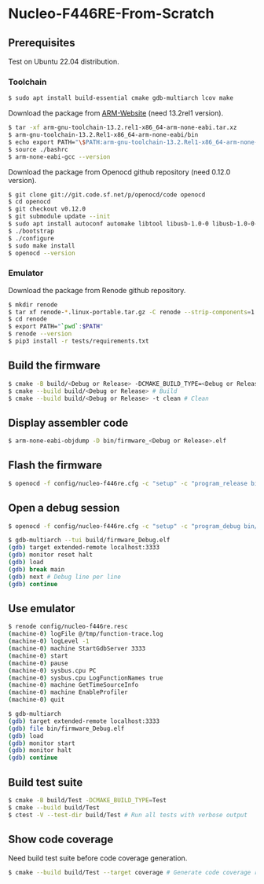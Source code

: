 # Nucleo-F446RE-From-Scratch
## Prerequisites
Test on Ubuntu 22.04 distribution.
### Toolchain
```bash
$ sudo apt install build-essential cmake gdb-multiarch lcov make
```
Download the package from [ARM-Website](https://developer.arm.com/downloads/-/arm-gnu-toolchain-downloads) (need 13.2rel1 version).
```bash
$ tar -xf arm-gnu-toolchain-13.2.rel1-x86_64-arm-none-eabi.tar.xz
$ arm-gnu-toolchain-13.2.Rel1-x86_64-arm-none-eabi/bin
$ echo export PATH="\$PATH:arm-gnu-toolchain-13.2.Rel1-x86_64-arm-none-eabi/bin" >> .bashrc
$ source ./bashrc
$ arm-none-eabi-gcc --version
```
Download the package from Openocd github repository (need 0.12.0 version).
```bash
$ git clone git://git.code.sf.net/p/openocd/code openocd
$ cd openocd
$ git checkout v0.12.0
$ git submodule update --init
$ sudo apt install autoconf automake libtool libusb-1.0-0 libusb-1.0-0-dev make pkg-config texinfo
$ ./bootstrap
$ ./configure
$ sudo make install
$ openocd --version
```
### Emulator
Download the package from Renode github repository.
```bash
$ mkdir renode
$ tar xf renode-*.linux-portable.tar.gz -C renode --strip-components=1
$ cd renode
$ export PATH="`pwd`:$PATH"
$ renode --version
$ pip3 install -r tests/requirements.txt
```
## Build the firmware
```bash
$ cmake -B build/<Debug or Release> -DCMAKE_BUILD_TYPE=<Debug or Release> # Create workspace
$ cmake --build build/<Debug or Release> # Build
$ cmake --build build/<Debug or Release> -t clean # Clean
```
## Display assembler code
```bash
$ arm-none-eabi-objdump -D bin/firmware_<Debug or Release>.elf
```
## Flash the firmware
```bash
$ openocd -f config/nucleo-f446re.cfg -c "setup" -c "program_release bin/firmware_<Debug or release>.elf"
```
## Open a debug session
```bash
$ openocd -f config/nucleo-f446re.cfg -c "setup" -c "program_debug bin/firmware_Debug.elf"
```
```bash
$ gdb-multiarch --tui build/firmware_Debug.elf
(gdb) target extended-remote localhost:3333
(gdb) monitor reset halt
(gdb) load
(gdb) break main
(gdb) next # Debug line per line
(gdb) continue
```
## Use emulator
```bash
$ renode config/nucleo-f446re.resc
(machine-0) logFile @/tmp/function-trace.log
(machine-0) logLevel -1
(machine-0) machine StartGdbServer 3333
(machine-0) start
(machine-0) pause
(machine-0) sysbus.cpu PC
(machine-0) sysbus.cpu LogFunctionNames true
(machine-0) machine GetTimeSourceInfo
(machine-0) machine EnableProfiler
(machine-0) quit
```
```bash
$ gdb-multiarch
(gdb) target extended-remote localhost:3333
(gdb) file bin/firmware_Debug.elf
(gdb) load
(gdb) monitor start
(gdb) monitor halt
(gdb) continue
```
## Build test suite
```bash
$ cmake -B build/Test -DCMAKE_BUILD_TYPE=Test
$ cmake --build build/Test
$ ctest -V --test-dir build/Test # Run all tests with verbose output
```
## Show code coverage
Need build test suite before code coverage generation.
```bash
$ cmake --build build/Test --target coverage # Generate code coverage report
```
